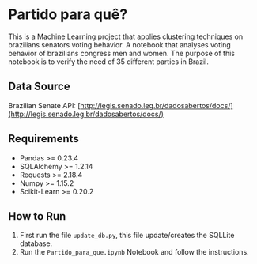 
# Partido para quê?

This is a Machine Learning project that applies clustering techniques on brazilians senators voting behavior.
A notebook that analyses voting behavior of brazilians congress men and women. The purpose of this notebook is to verify the need of 35 different parties in Brazil.

## Data Source

Brazilian Senate API: [http://legis.senado.leg.br/dadosabertos/docs/](http://legis.senado.leg.br/dadosabertos/docs/)

## Requirements

- Pandas >= 0.23.4
- SQLAlchemy >= 1.2.14
- Requests >= 2.18.4
- Numpy >= 1.15.2
- Scikit-Learn >= 0.20.2

## How to Run

1. First run the file `update_db.py`, this file update/creates the SQLLite database.
2. Run the `Partido_para_que.ipynb` Notebook and follow the instructions.